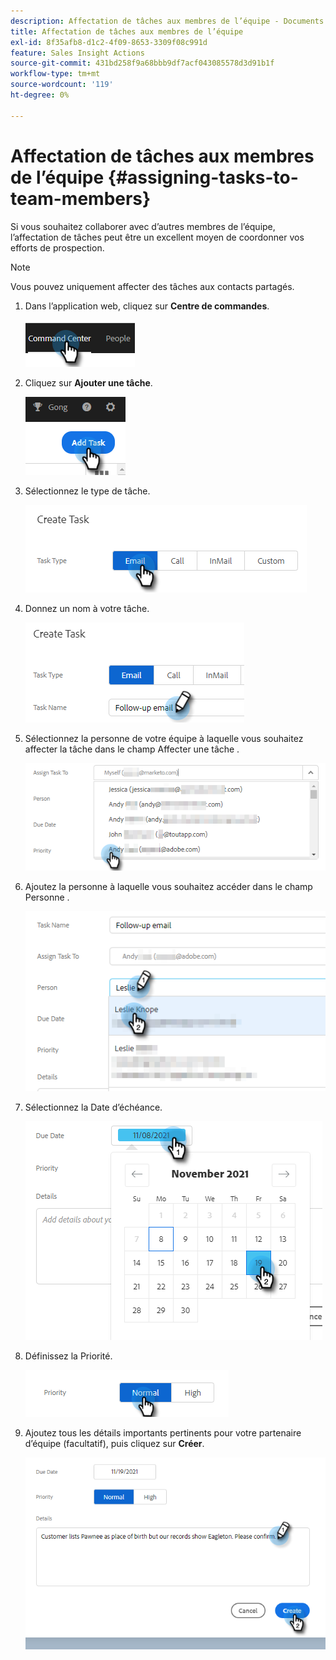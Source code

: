 ```yaml
---
description: Affectation de tâches aux membres de l’équipe - Documents Marketo - Documentation du produit
title: Affectation de tâches aux membres de l’équipe
exl-id: 8f35afb8-d1c2-4f09-8653-3309f08c991d
feature: Sales Insight Actions
source-git-commit: 431bd258f9a68bbb9df7acf043085578d3d91b1f
workflow-type: tm+mt
source-wordcount: '119'
ht-degree: 0%

---
```


# Affectation de tâches aux membres de l’équipe {#assigning-tasks-to-team-members}

Si vous souhaitez collaborer avec d’autres membres de l’équipe, l’affectation de tâches peut être un excellent moyen de coordonner vos efforts de prospection.

>[!NOTE]
>
>Vous pouvez uniquement affecter des tâches aux contacts partagés.

1. Dans l’application web, cliquez sur **Centre de commandes**.

   ![](assets/assigning-tasks-to-team-members-1.png)

1. Cliquez sur **Ajouter une tâche**.

   ![](assets/assigning-tasks-to-team-members-2.png)

1. Sélectionnez le type de tâche.

   ![](assets/assigning-tasks-to-team-members-3.png)

1. Donnez un nom à votre tâche.

   ![](assets/assigning-tasks-to-team-members-4.png)

1. Sélectionnez la personne de votre équipe à laquelle vous souhaitez affecter la tâche dans le champ Affecter une tâche .

   ![](assets/assigning-tasks-to-team-members-5.png)

1. Ajoutez la personne à laquelle vous souhaitez accéder dans le champ Personne .

   ![](assets/assigning-tasks-to-team-members-6.png)

1. Sélectionnez la Date d’échéance.

   ![](assets/assigning-tasks-to-team-members-7.png)

1. Définissez la Priorité.

   ![](assets/assigning-tasks-to-team-members-8.png)

1. Ajoutez tous les détails importants pertinents pour votre partenaire d’équipe (facultatif), puis cliquez sur **Créer**.

   ![](assets/assigning-tasks-to-team-members-9.png)
